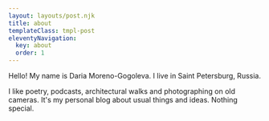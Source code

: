 ```yaml
---
layout: layouts/post.njk
title: about
templateClass: tmpl-post
eleventyNavigation:
  key: about
  order: 1
---
```


Hello! My name is Daria Moreno-Gogoleva. I live in Saint Petersburg, Russia. 

I like poetry, podcasts, architectural walks and photographing on old cameras. It's my personal blog about usual things and ideas. Nothing special.
